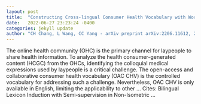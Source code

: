 ```yaml
---
layout: post
title:  "Constructing Cross-lingual Consumer Health Vocabulary with Word-Embedding from Comparable User Generated Content"
date:   2022-06-27 23:23:24 -0400
categories: jekyll update
author: "CH Chang, L Wang, CC Yang - arXiv preprint arXiv:2206.11612, 2022"
---
```

The online health community (OHC) is the primary channel for laypeople to share health information. To analyze the health consumer-generated content (HCGC) from the OHCs, identifying the colloquial medical expressions used by laypeople is a critical challenge. The open-access and collaborative consumer health vocabulary (OAC CHV) is the controlled vocabulary for addressing such a challenge. Nevertheless, OAC CHV is only available in English, limiting the applicability to other …
Cites: ‪Bilingual Lexicon Induction with Semi-supervision in Non-Isometric …‬  